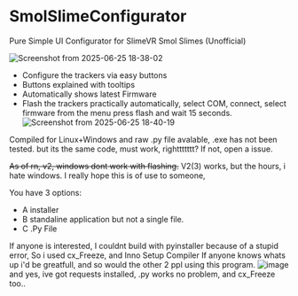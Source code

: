 # SmolSlimeConfigurator
Pure Simple UI Configurator for SlimeVR Smol Slimes (Unofficial)

![Screenshot from 2025-06-25 18-38-02](https://github.com/user-attachments/assets/45befd55-a713-4ea4-a25e-0064ceee10c3)

- Configure the trackers via easy buttons
- Buttons explained with tooltips
- Automatically shows latest Firmware
- Flash the trackers practically automatically, select COM, connect, select firmware from the menu press flash and wait 15 seconds.
![Screenshot from 2025-06-25 18-40-19](https://github.com/user-attachments/assets/dde62269-5415-4424-aa40-2c333f9386af)


Compiled for Linux+Windows and raw .py file avalable, .exe has not been tested. but its the same code, must work, righttttttt?
If not, open a issue.

~~As of rn, v2, windows dont work with flashing.~~
V2(3) works, but the hours, i hate windows.
I really hope this is of use to someone, 

You have 3 options:
- A installer
- B standaline application but not a single file.
- C .Py File

If anyone is interested, I couldnt build with pyinstaller because of a stupid error, So i used cx_Freeze, and Inno Setup Compiler
If anyone knows whats up i'd be greatfull, and so would the other 2 ppl using this program.
![image](https://github.com/user-attachments/assets/eda18dd5-ae91-437f-b224-42c3db03578d)
and yes, ive got requests installed, .py works no problem, and cx_Freeze too..
